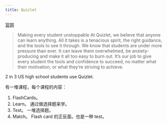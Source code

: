 ```yaml
---
title: Quizlet
---
```

[官网](https://quizlet.com/)
> Making every student unstoppable
> At Quizlet, we believe that anyone can learn anything. All it takes is a tenacious spirit, the right guidance, and the tools to see it through. We know that students are under more pressure than ever. It can leave them overwhelmed, be anxiety-producing and make it all too easy to burn out.
> It’s our job to give every student the tools and confidence to succeed, no matter what their motivation, or what they’re striving to achieve.

2 in 3 US high school students use Quizlet.

有一堆课程，每个课程的内容：
1. FlashCards。 
2. Learn。 通过做选择题来学。
3. Test。 一堆选择题。
4. Match。 Flash card 的正反面。也是一种 test。